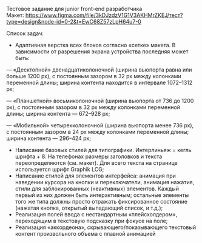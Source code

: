 Тестовое задание для junior front-end разработчика <br>
Макет: https://www.figma.com/file/3kDJzdzV1G1V3AKHMrZKEJ/тест?type=design&node-id=0-2&t=EwC68Z57zLpH64u7-0 <br>

Список задач: <br>

- Адаптивная верстка всех блоков согласно «сетке» макета. В зависимости от разрешения экрана устройства последняя может быть:  <br>

— «Десктопной» двенадцатиколоночной (ширина вьюпорта равна или больше 1200 px), с постоянным зазором в 32 px между колонками переменной длины; ширина контента находится в интервале 1072–1312 px; <br>

— «Планшетной» восьмиколоночной (ширина вьюпорта от 736 до 1200 px), с постоянным зазором в 32 px между колонками переменной длины; ширина контента — 672–928 px; <br>

— «Мобильной» четырехколоночной (ширина вьюпорта менее 736 px), с постоянным зазором в 24 px между колонками переменной длины; ширина контента — 296–424 px; <br>

- Написание базовых стилей для типографики. Интерлиньяж = кегль шрифта + 8. На телефонах размеры заголовков и текста переопределяются (см. макет). Для всего текста на странице используется шрифт Graphik LCG;  <br>
- Написание стилей для элементов интерфейса: анимация при наведении курсора на кнопки и переключатели, анимация нажатия, стили для заблокированных (неактивных) элементов. Каждый первый из них должен быть интерактивным; остальные элементы того же типа должны просто отражать фиксированное состояние (нажатая кнопка, открытый выпадающий список, и т.д.); <br>
- Реализация полей ввода с нестандартным «плейсхолдером», переходящим в текстовую подсказку при фокусе на поле; <br>
- Реализация «аккордеона», скрывающего/показывающего текстовый контент произвольного объема с плавной анимацией <br>

